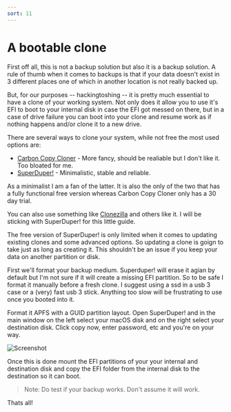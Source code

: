 ```yaml
---
sort: 11
---
```

# A bootable clone

First off all, this is not a backup solution but also it is a backup solution. A rule of thumb when it comes to backups is that if your data doesn't exist in 3 different places one of which in another location is not really backed up.

But, for our purposes -- hackingtoshing -- it is pretty much essential to have a clone of your working system. Not only does it allow you to use it's EFI to boot to your internal disk in case the EFI got messed on there, but in a case of drive failure you can boot into your clone and resume work as if nothing happens and/or clone it to a new drive.

There are several ways to clone your system, while not free the most used options are:
* [Carbon Copy Cloner](https://bombich.com) - More fancy, should be realiable but I don't like it. Too bloated for me.
* [SuperDuper!](https://www.shirt-pocket.com/SuperDuper/SuperDuperDescription.html) - Minimalistic, stable and reliable.

As a minimalist I am a fan of the latter. It is also the only of the two that has a fully functional free version whereas Carbon Copy Cloner only has a 30 day trial.

You can also use something like [Clonezilla](https://clonezilla.org) and others like it. I will be sticking with SuperDuper! for this little guide.

The free version of SuperDuper! is only limited when it comes to updating existing clones and some advanced options. So updating a clone is goign to take just as long as creating it. This shouldn't be an issue if you keep your data on another partition or disk.

First we'll format your backup medium. Superduper! will erase it agian by default but I'm not sure if it will create a missing EFI partition. So to be safe I format it manually before a fresh clone. I suggest using a ssd in a usb 3 case or a (very) fast usb 3 stick. Anything too slow will be frustrating to use once you booted into it.

Format it APFS with a GUID partition layout. Open SuperDuper! and in the main window on the left select your macOS disk and on the right select your destination disk. Click copy now, enter password, etc and you're on your way.

![Screenshot](https://github.com/zearp/OptiHack/blob/master/images/superduper.png)

Once this is done mount the EFI partitions of your your internal and destination disk and copy the EFI folder from the internal disk to the destination so it can boot.

> Note: Do test if your backup works. Don't assume it will work.

Thats all!
